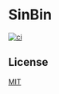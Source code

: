 # SinBin

<p>
  <a
    href="https://github.com/dlbarduzzi/grayauth/actions/workflows/ci.yml"
    target="_blank"
    rel="noopener"
  >
    <img
      src="https://github.com/dlbarduzzi/grayauth/actions/workflows/ci.yml/badge.svg"
      alt="ci"
    />
  </a>
</p>

## License

[MIT](./LICENSE)

